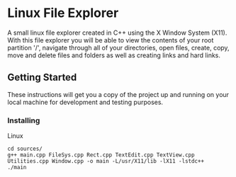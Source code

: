 # Linux File Explorer

A small linux file explorer created in C++ using the X Window System (X11). With this file explorer you will be able to view the contents of your root partition '/', navigate through all of your directories, open files, create, copy, move and delete files and folders as well as creating links and hard links.

## Getting Started

These instructions will get you a copy of the project up and running on your local machine for development and testing purposes.

### Installing

Linux
```
cd sources/
g++ main.cpp FileSys.cpp Rect.cpp TextEdit.cpp TextView.cpp Utilities.cpp Window.cpp -o main -L/usr/X11/lib -lX11 -lstdc++
./main
```
